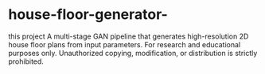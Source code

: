 # house-floor-generator-
this project A multi-stage GAN pipeline that generates high-resolution 2D house floor plans from input parameters. For research and educational purposes only. Unauthorized copying, modification, or distribution is strictly prohibited.
